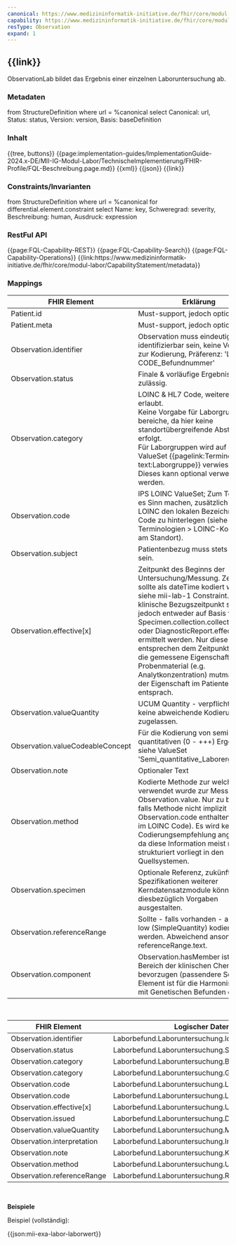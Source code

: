 ```yaml
---
canonical: https://www.medizininformatik-initiative.de/fhir/core/modul-labor/StructureDefinition/ObservationLab
capability: https://www.medizininformatik-initiative.de/fhir/core/modul-labor/CapabilityStatement/metadata
resType: Observation
expand: 1
---
```

## {{link}}

ObservationLab bildet das Ergebnis einer einzelnen Laboruntersuchung ab.

### Metadaten

<fql output="table" headers="true">
from
	StructureDefinition
where
	url = %canonical
select
	Canonical: url, Status: status, Version: version, Basis: baseDefinition
</fql>

### Inhalt

<tabs>
  <tab title="Darstellung">{{tree, buttons}}</tab>
  <tab title="Beschreibung"> 
    {{page:implementation-guides/ImplementationGuide-2024.x-DE/MII-IG-Modul-Labor/TechnischeImplementierung/FHIR-Profile/FQL-Beschreibung.page.md}}
  </tab>
  <tab title="XML">{{xml}}</tab>
  <tab title="JSON">{{json}}</tab>
  <tab title="Link">{{link}}</tab>
</tabs>

<br>

### Constraints/Invarianten
<fql headers="true">
from StructureDefinition where url = %canonical for differential.element.constraint select Name: key, Schweregrad: severity, Beschreibung: human, Ausdruck: expression
</fql>

### RestFul API

<tabs>
    <tab title="Interaktionen"> 
        {{page:FQL-Capability-REST}}
    </tab>
    <tab title="Suchparameter">
        {{page:FQL-Capability-Search}}
    </tab>
    <tab title="Operationen">
        {{page:FQL-Capability-Operations}}
    </tab>
    <tab title="Link">
    <!-- Achtung: Link muss noch händisch gesetzt werden, hier funktioniert der Platzhalter %capability nicht!-->
        {{link:https://www.medizininformatik-initiative.de/fhir/core/modul-labor/CapabilityStatement/metadata}}
    </tab>
</tabs>

### Mappings

| FHIR Element | Erklärung |
|--------------|-----------|
| Patient.id      | Must-support, jedoch optional        |
| Patient.meta       | Must-support, jedoch optional         |
| Observation.identifier       | Observation muss eindeutig identifizierbar sein, keine Vorgaben zur Kodierung, Präferenz: 'LOINC CODE_Befundnummer'|
| Observation.status       |  Finale & vorläufige Ergebnisse sind zulässig.        |
| Observation.category       | LOINC & HL7 Code, weitere Codings erlaubt. <br>Keine Vorgabe für Laborgruppen/-bereiche, da hier keine standortübergreifende Abstimmung erfolgt. <br>Für Laborgruppen wird auf das ValueSet {{pagelink:Terminologien, text:Laborgruppe}} verwiesen. Dieses kann optional verwendet werden.|
| Observation.code       | IPS LOINC ValueSet; Zum Teil kann es Sinn machen, zusätzlich zum LOINC den lokalen Bezeichner-Code zu hinterlegen (siehe Terminologien > LOINC-Kodierung am Standort).        |
| Observation.subject       | Patientenbezug muss stets gegeben sein. |
| Observation.effective[x] | Zeitpunkt des Beginns der Untersuchung/Messung. Zeitpunkt sollte als dateTime kodiert werden, siehe mii-lab-1 Constraint. Der klinische Bezugszeitpunkt sollte jedoch entweder auf Basis von Specimen.collection.collected[x] oder DiagnosticReport.effective[x] ermittelt werden. Nur diese Werte entsprechen dem Zeitpunkt zumde die gemessene Eigenschaft im Probenmaterial (e.g. Analytkonzentration) mutmaßlich der Eigenschaft im Patienten entsprach. |
| Observation.valueQuantity      | UCUM Quantity - verpflichtend, keine abweichende Kodierung zugelassen.|
|Observation.valueCodeableConcept| Für die Kodierung von semi-quantitativen (0 - +++) Ergebnissen, siehe ValueSet 'Semi_quantitative_Laborergebnisse'|
| Observation.note      | Optionaler Text |
| Observation.method      | Kodierte Methode zur welche verwendet wurde zur Messung von Observation.value. Nur zu befüllen falls Methode nicht implizit in Observation.code enthalten ist (z.B. im LOINC Code). Es wird keine Codierungsempfehlung angegeben, da diese Information meist nicht strukturiert vorliegt in den Quellsystemen.|
| Observation.specimen      | Optionale Referenz, zukünftige Spezifikationen weiterer Kerndatensatzmodule können diesbezüglich Vorgaben ausgestalten.         |
| Observation.referenceRange      | Sollte - falls vorhanden - als high, low (SimpleQuantity) kodiert werden. Abweichend ansonsten per referenceRange.text.|
| Observation.component | Observation.hasMember ist im Bereich der klinischen Chemie zu bevorzugen (passendere Semantik). Element ist für die Harmonisierung mit Genetischen Befunden erlaubt. |

<br>

| FHIR Element | Logischer Datensatz |
|--------------|-----------|
| Observation.identifier      | Laborbefund.Laboruntersuchung.Identifikation         |
| Observation.status       | Laborbefund.Laboruntersuchung.Status         |
| Observation.category      | Laborbefund.Laboruntersuchung.Bereich |
| Observation.category      | Laborbefund.Laboruntersuchung.Gruppe|
| Observation.code      | Laborbefund.Laboruntersuchung.Laborparameter|
| Observation.code      | Laborbefund.Laboruntersuchung.Laborparameter|
| Observation.effective[x]       | Laborbefund.Laboruntersuchung.Untersuchungszeitpunkt|
| Observation.issued       | Laborbefund.Laboruntersuchung.Dokumentationsdatum | 
| Observation.valueQuantity       | Laborbefund.Laboruntersuchung.Messwert |
| Observation.interpretation       | Laborbefund.Laboruntersuchung.Interpretation |
| Observation.note       | Laborbefund.Laboruntersuchung.Kommentar |
| Observation.method       | Laborbefund.Laboruntersuchung.Untersuchungsmethode|
| Observation.referenceRange       | Laborbefund.Laboruntersuchung.Referenzbereich |

<br>

**Beispiele**

Beispiel (vollständig):

{{json:mii-exa-labor-laborwert}}

